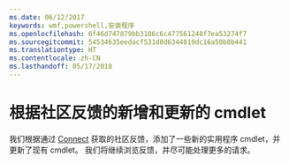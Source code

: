 ```yaml
---
ms.date: 06/12/2017
keywords: wmf,powershell,安装程序
ms.openlocfilehash: 6f46d747879bb3106c6c477561248f7ea53274f7
ms.sourcegitcommit: 54534635eedacf531d8d6344019dc16a50b8b441
ms.translationtype: HT
ms.contentlocale: zh-CN
ms.lasthandoff: 05/17/2018
---
```

# <a name="new-and-updated-cmdlets-based-on-community-feedback"></a>根据社区反馈的新增和更新的 cmdlet
我们根据通过 [Connect](https://connect.microsoft.com/powershell) 获取的社区反馈，添加了一些新的实用程序 cmdlet，并更新了现有 cmdlet。 我们将继续浏览反馈，并尽可能处理更多的请求。
